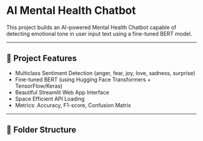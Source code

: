 # AI Mental Health Chatbot

This project builds an AI-powered Mental Health Chatbot capable of detecting emotional tone in user input text using a fine-tuned BERT model.

---

## 🚀 Project Features
- Multiclass Sentiment Detection (anger, fear, joy, love, sadness, surprise)
- Fine-tuned BERT (using Hugging Face Transformers + TensorFlow/Keras)
- Beautiful Streamlit Web App Interface
- Space Efficient API Loading
- Metrics: Accuracy, F1-score, Confusion Matrix

---

## 📁 Folder Structure

